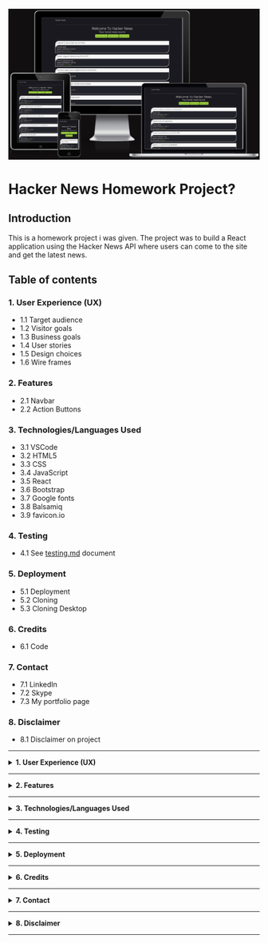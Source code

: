 ![Homepage displayed on multiple devices](/src/assets/images/am-i-responsive.png)

# **Hacker News Homework Project?**

## **Introduction**

This is a homework project i was given. The project was to build a React application using the Hacker News API where users can come to the site and get the latest news. 

## **Table of contents** 

### **1. User Experience (UX)**
  * 1.1 Target audience
  * 1.2 Visitor goals
  * 1.3 Business goals
  * 1.4 User stories
  * 1.5 Design choices
  * 1.6 Wire frames

### **2. Features**
  * 2.1 Navbar
  * 2.2 Action Buttons

### **3. Technologies/Languages Used**
  * 3.1 VSCode
  * 3.2 HTML5
  * 3.3 CSS
  * 3.4 JavaScript
  * 3.5 React
  * 3.6 Bootstrap
  * 3.7 Google fonts 
  * 3.8 Balsamiq
  * 3.9 favicon.io

### **4. Testing**
  * 4.1 See [testing.md](testing.md) document 

### **5. Deployment**

  * 5.1 Deployment 
  * 5.2 Cloning 
  * 5.3 Cloning Desktop

### **6. Credits**
  * 6.1 Code

### **7. Contact**
  * 7.1 LinkedIn
  * 7.2 Skype
  * 7.3 My portfolio page

### **8. Disclaimer**

  * 8.1 Disclaimer on project 

<hr>

<details>
<summary><strong>1. User Experience (UX)</strong></summary>
<br/>

#### **1.1 Target Audience**

Anyone who wishes to use the site to read the latest news on the Hacker News API. 

#### **1.2 Visitor goals** 

I want to be able to come to the site and easily read the latest news.

#### **1.3 Business goals**

No business or monetary goals, this was a homework project i was given to complete. 

#### **1.4 User Stories**

As a visitor to the company website i expect/want/need
 

#### **1.5 Design choices** 

A very simple SPA (Single Page Application) powered by the Hacker News API.

#### **FONTS**

* I decided i would use the Google fonts [Open Sans](https://fonts.google.com/specimen/Open+Sans?preview.text=Whose%20paying%20the%20bill&preview.text_type=custom). Open Sans is a humanist sans serif typeface designed by Steve Matteson. Open Sans was designed with an upright stress, open forms and a neutral, yet friendly appearance. It was optimized for print, web, and mobile interfaces, and has excellent legibility characteristics in its letterforms.

![Image of how the font will look](/src/assets/images/open-sans-font.png)

#### **ICONS**

Any icons that were used were taken from the Font Awesome website.  

#### **COLORS**

* The color palette for the project can be found below.<br>

![Image of the color pallet used for the project](/src/assets/images/colour-scheme.png)

#### **1.6 Wire Frames** 

The wireframes for the project can be seen below. There is a wireframe for desktop, tablet and mobile.

#### **DESKTOP**
![Desktop Wireframe](/src/assets/images/homepage-desktop-unloaded.png)<br/>
![Desktop Wireframe](/src/assets/images/homepage-desktop-loaded.png)<br/>

#### **TABLET**
![Tablet Wireframe](/src/assets/images/homepage-tablet-unloaded.png)<br/>
![Tablet Wireframe](/src/assets/images/homepage-tablet-opened.png)<br/>

#### **MOBILE**
![Mobile Wireframe](/src/assets/images/homepage-mobile-unloaded.png)<br/>
![Mobile Wireframe](/src/assets/images/homepage-mobile-opened.png)<br/>

</details>

<hr>

<details>
<summary><strong>2. Features</strong></summary>
<br/>

#### **2.1 Navbar** 

* The navbar is a simple Bootstrap navbar that is responsive and will change depending on the screen size. As this is an SPA there was no need to add extra pages to the Navbar.

![Image of the navbar](/src/assets/images/navbar.png)

#### **2.2 Action Buttons**

![Image of action buttons](/src/assets/images/action-buttons.png)

There are 3x action buttons for the user to interact with. 

1. Read Latest News 
When the user clicks on this button it will activate the api feed and generate all of the latest news stories for the user to scroll through and interact with

2. Read Top News
When the user clicks on this button it will activate the api feed and generate all of the top news stories for the user to scroll through and interact with

3. Reset All News
When the user clicks on this button it will reset the page and delete all of the news posts that were previously generated and showing. 

</details>

<hr>

<details>
<summary><strong>3. Technologies/Languages Used</strong></summary>
<br/>

3.1 [VSCode](https://code.visualstudio.com/) - Is the IDE i used for coding this project<br>
3.2 [HTML5](https://developer.mozilla.org/en-US/docs/Learn/HTML) - This is the markup language i used for this project.<br>
3.3 [CSS](https://developer.mozilla.org/en-US/docs/Learn/CSS) - I used CSS to help alter and adjust the presentation of the website to create a pleasant user experience.<br>
3.4 [JavaScript](https://developer.mozilla.org/en-US/docs/Web/JavaScript) - JavaScript was used to do the mathematics to give the user the full breakdown<br>
3.5 [React](https://reactjs.org/) - As part of the homework assignment i had to use the React library for this building of this project<br>
3.6 [Bootstrap](https://getbootstrap.com/) - Bootstrap is the most popular CSS Framework for developing responsive and mobile-first websites. Bootstrap 5 is the version i used for the development of this project.<br>
3.7 [Google fonts](https://fonts.google.com/) - Launched in 2010 Google Fonts is a library of 1,023 free licensed font families.<br>
3.8 [Balsamiq](https://balsamiq.com/)- Balsamiq Wireframes is a rapid low-fidelity UI wireframing tool that reproduces the experience of sketching on a notepad or whiteboard.<br>
3.9 [favicon.io](https://favicon.io/) - Favicon.io is the free favicon generator i used for the project
</details>

<hr>

<details>
<summary><strong>4. Testing</strong></summary>
<br>

* Testing information can be found in the [testing.md](testing.md) file
</details>
<hr>

<details>
<summary><strong>5. Deployment</strong></summary>
<br>

#### **5.1 Deployment**  

To deploy the site on Github i undertook the following steps:

1. Navigated to my profile page on Github
2. Selected this project from the repositories ([Link Here](https://github.com/smcgdub/hacker-news-homework-project-none-react))
3. Clicked on settings
4. Click on pages which is on the left which is in the code and automation section
5. Click where is says source and in the dropdown menu select master 
6. Click on the next dropdown menu to the right select /(root)
7. Click save

You will then receive a confirmation saying the page has been published and also be provided with the link where people can view your site.

The link to view the live site can be found by clicking ([Link Here](https://github.com/smcgdub/hacker-news-homework-project-none-react))

#### **5.2 Cloning**

You can clone the projects repository to your local computer by following the steps below:

Cloning a repository using the command line

1. On github navigate to the project repository. ([Link Here](https://github.com/smcgdub/hacker-news-homework-project-none-react))
2. Click on the tab that says code 
3. From the menu select HTTPS
4. Click on the copy button to the right of the HTTPS url
5. Open the terminal in your IDE
6. Change the current working directory to the location where you want the cloned directory.
7. In terminal type `git clone` and then paste the URL you copied earlier 
8. Press Enter to create your local clone.

#### **5.3 Cloning Desktop**
You can also clone the project using Github Desktop. To do this you can do the following: 

1. On github navigate to the project repository. ([Link Here](https://github.com/smcgdub/hacker-news-homework-project-none-react))
2. Click on the tab that says code 
3. Click on Download ZIP
4. Unzip the repository after it downloads to your machine and then drag the unzipped files into your IDE.

</details>

<hr>

<details>
<summary><strong>6. Credits</strong></summary> 
<br>

#### **6.1 Code** 

* The flicker effect on page load code was compiled using the [Angry Tools](https://angrytools.com/css/animation/) CSS animation website 

* As i am still learning React on my current course we haven't made it as far as testing. To get a better understanding of how React testing works i used this YouTube video by Kris Foster as a guide. [Video Here](https://www.youtube.com/watch?v=ML5egqL3YFE)
</details>
<hr>

<details>
<summary><strong>7. Contact</strong></summary>
<br>

Feel free to contact me on any of the following channels:<br>

* 7.1 [LinkedIn](https://www.linkedin.com/in/stephenmcgovern01/)<br>
* 7.2 [Skype](https://join.skype.com/invite/ndruMu7qVuKZ)
* 7.3 [My portfolio page](https://stephens-portfolio.com/)
</details>

<hr>

<details>
<summary><strong>8. Disclaimer</strong></summary>
<br>

* 8.1 There is no monetization generated from this site. It is purely for educational purposes undertaken as part of a homework project.
</details>

<hr>